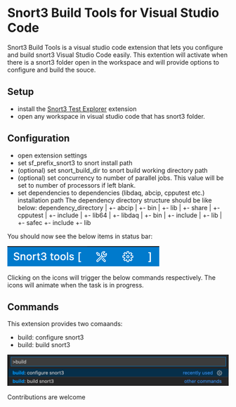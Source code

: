# Snort3 Build Tools for Visual Studio Code

Snort3 Build Tools is a visual studio code extension that lets you configure and build snort3 Visual Studio Code easily. This extention will activate when there is a snort3 folder open in the workspace and will provide options to configure and build the souce.

## Setup

* install the [Snort3 Test Explorer](https://marketplace.visualstudio.com/items?itemName=diptopandit.snort3-test-adapter) extension
* open any workspace in visual studio code that has snort3 folder.

## Configuration

* open extension settings 
* set sf_prefix_snort3 to snort install path
* (optional) set snort_build_dir to snort build working directory path
* (optional) set concurrency to number of parallel jobs. This value will be set to number of processors if left blank.
* set dependencies to dependencies (libdaq, abcip, cpputest etc.) installation path
The dependency directory structure should be like below:
    dependency_directory
    |
    +- abcip
    |  +- bin
    |  +- lib
    |  +- share
    |
    +- cpputest
    |  +- include
    |  +- lib64
    |
    +- libdaq
    |  +- bin
    |  +- include
    |  +- lib
    |
    +- safec
       +- include
       +- lib

You should now see the below items in status bar:

![status bar items](img/status-items.png)

Clicking on the icons will trigger the below commands respectively. The icons will animate when the task is in progress.

## Commands

This extension provides two comaands:
* build: configure snort3
* build: build snort3

![registered commands](img/commands.png)

Contributions are welcome